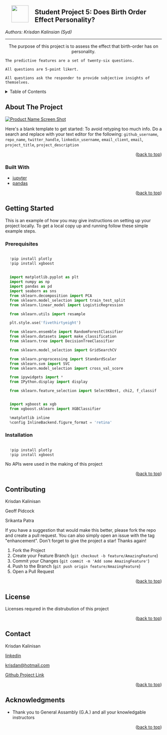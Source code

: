 <div id="top"></div>
<!--
*** Thanks for checking out the Best-README-Template. If you have a suggestion
*** that would make this better, please fork the repo and create a pull request
*** or simply open an issue with the tag "enhancement".
*** Don't forget to give the project a star!
*** Thanks again! Now go create something AMAZING! :D
-->



<!-- PROJECT SHIELDS -->
<!--
*** I'm using markdown "reference style" links for readability.
*** Reference links are enclosed in brackets [ ] instead of parentheses ( ).
*** See the bottom of this document for the declaration of the reference variables
*** for contributors-url, forks-url, etc. This is an optional, concise syntax you may use.
*** https://www.markdownguide.org/basic-syntax/#reference-style-links
-->

<img src="http://imgur.com/1ZcRyrc.png" style="float: left; margin: 20px; height: 55px">

## Student Project 5: Does Birth Order Effect Personality?

_Authors: Krisdan Kalinsian (Syd)_

---
    

  <p align="center">
    The purpose of this project is to assess the effect that birth-order has on personality.
    
    The predictive features are a set of twenty-six questions.
    
    All questions are 5-point likert.
    
    All questions ask the responder to provide subjective insights of themselves.
 
    
<!--
    <br />
    <a href="https://github.com/github_username/repo_name"><strong>Explore the docs »</strong></a>
    <br />
    <br />
    <a href="https://github.com/github_username/repo_name">View Demo</a>
    ·
    <a href="https://github.com/github_username/repo_name/issues">Report Bug</a>
    ·
    <a href="https://github.com/github_username/repo_name/issues">Request Feature</a>
  </p>
</div>

-->


<!-- TABLE OF CONTENTS -->
<details>
  <summary>Table of Contents</summary>
  <ol>
    <li>
      <a href="#about-the-project">About The Project</a>
      <ul>
        <li><a href="#built-with">Built With</a></li>
      </ul>
    </li>
    <li>
      <a href="#getting-started">Getting Started</a>
      <ul>
        <li><a href="#prerequisites">Prerequisites</a></li>
        <li><a href="#installation">Installation</a></li>
      </ul>
    </li>
    <li><a href="#usage">Usage</a></li>
    <li><a href="#roadmap">Roadmap</a></li>
    <li><a href="#contributing">Contributing</a></li>
    <li><a href="#license">License</a></li>
    <li><a href="#contact">Contact</a></li>
    <li><a href="#acknowledgments">Acknowledgments</a></li>
  </ol>
</details>



<!-- ABOUT THE PROJECT -->
## About The Project

[![Product Name Screen Shot][product-screenshot]](https://example.com)

Here's a blank template to get started: To avoid retyping too much info. Do a search and replace with your text editor for the following: `github_username`, `repo_name`, `twitter_handle`, `linkedin_username`, `email_client`, `email`, `project_title`, `project_description`

<p align="right">(<a href="#top">back to top</a>)</p>



### Built With

* [jupyter](https://jupyter.org/)
* [pandas](https://pandas.pydata.org/)

<p align="right">(<a href="#top">back to top</a>)</p>



<!-- GETTING STARTED -->
## Getting Started

This is an example of how you may give instructions on setting up your project locally.
To get a local copy up and running follow these simple example steps.

### Prerequisites


  ```python
    
    !pip install plotly
    !pip install xgboost
    
    
    import matplotlib.pyplot as plt
    import numpy as np
    import pandas as pd
    import seaborn as sns
    from sklearn.decomposition import PCA
    from sklearn.model_selection import train_test_split
    from sklearn.linear_model import LogisticRegression

    from sklearn.utils import resample

    plt.style.use('fivethirtyeight')

    from sklearn.ensemble import RandomForestClassifier
    from sklearn.datasets import make_classification
    from sklearn.tree import DecisionTreeClassifier

    from sklearn.model_selection import GridSearchCV

    from sklearn.preprocessing import StandardScaler
    from sklearn.svm import SVC
    from sklearn.model_selection import cross_val_score

    from ipywidgets import *
    from IPython.display import display

    from sklearn.feature_selection import SelectKBest, chi2, f_classif


    import xgboost as xgb
    from xgboost.sklearn import XGBClassifier

    %matplotlib inline
    %config InlineBackend.figure_format = 'retina'
```

### Installation


  ```python
    
    !pip install plotly
    !pip install xgboost
  ```

No APIs were used in the making of this project


<p align="right">(<a href="#top">back to top</a>)</p>





<!-- USAGE EXAMPLES
## Usage

Use this space to show useful examples of how a project can be used. Additional screenshots, code examples and demos work well in this space. You may also link to more resources.



_For more examples, please refer to the [Documentation](https://example.com)_

<p align="right">(<a href="#top">back to top</a>)</p>

    -->



<!-- ROADMAP
## Roadmap

- [ ] Feature 1
- [ ] Feature 2
- [ ] Feature 3
    - [ ] Nested Feature

See the [open issues](https://github.com/github_username/repo_name/issues) for a full list of proposed features (and known issues).

<p align="right">(<a href="#top">back to top</a>)</p>

 -->



<!-- CONTRIBUTING -->
## Contributing


Krisdan Kalinisan

Geoff Pidcock

Srikanta Patra



If you have a suggestion that would make this better, please fork the repo and create a pull request. You can also simply open an issue with the tag "enhancement".
Don't forget to give the project a star! Thanks again!

1. Fork the Project
2. Create your Feature Branch (`git checkout -b feature/AmazingFeature`)
3. Commit your Changes (`git commit -m 'Add some AmazingFeature'`)
4. Push to the Branch (`git push origin feature/AmazingFeature`)
5. Open a Pull Request

<p align="right">(<a href="#top">back to top</a>)</p>



<!-- LICENSE -->
## License

Licenses requred in the distrubution of this project

<p align="right">(<a href="#top">back to top</a>)</p>



<!-- CONTACT -->
## Contact


Krisdan Kalinisan

[linkedin](https://www.linkedin.com/in/krisdan-kalinisan-80029b225/)

krisdan@hotmail.com

[Github Project Link](https://github.com/krisdank/proj5-dsi-anz-dsifxr01)

<p align="right">(<a href="#top">back to top</a>)</p>



<!-- ACKNOWLEDGMENTS -->
## Acknowledgments


* Thank you to General Assambly (G.A.) and all your knowledgable instructors


<p align="right">(<a href="#top">back to top</a>)</p>



<!-- MARKDOWN LINKS & IMAGES -->
<!-- https://www.markdownguide.org/basic-syntax/#reference-style-links -->
[contributors-shield]: https://img.shields.io/github/contributors/github_username/repo_name.svg?style=for-the-badge
[contributors-url]: https://github.com/github_username/repo_name/graphs/contributors
[forks-shield]: https://img.shields.io/github/forks/github_username/repo_name.svg?style=for-the-badge
[forks-url]: https://github.com/github_username/repo_name/network/members
[stars-shield]: https://img.shields.io/github/stars/github_username/repo_name.svg?style=for-the-badge
[stars-url]: https://github.com/github_username/repo_name/stargazers
[issues-shield]: https://img.shields.io/github/issues/github_username/repo_name.svg?style=for-the-badge
[issues-url]: https://github.com/github_username/repo_name/issues
[license-shield]: https://img.shields.io/github/license/github_username/repo_name.svg?style=for-the-badge
[license-url]: https://github.com/github_username/repo_name/blob/master/LICENSE.txt
[linkedin-shield]: https://img.shields.io/badge/-LinkedIn-black.svg?style=for-the-badge&logo=linkedin&colorB=555
[linkedin-url]: https://linkedin.com/in/linkedin_username
[product-screenshot]: images/screenshot.png
